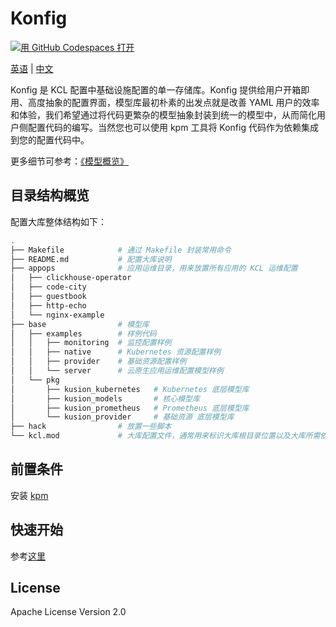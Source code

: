 # Konfig

[![用 GitHub Codespaces 打开](https://github.com/codespaces/badge.svg)](https://github.com/codespaces/new?hide_repo_select=true&ref=main&repo=488867056&machine=standardLinux32gb&devcontainer_path=.devcontainer.json)

[英语](README.md) | [中文](README-zh.md)

Konfig 是 KCL 配置中基础设施配置的单一存储库。Konfig 提供给用户开箱即用、高度抽象的配置界面，模型库最初朴素的出发点就是改善 YAML 用户的效率和体验，我们希望通过将代码更繁杂的模型抽象封装到统一的模型中，从而简化用户侧配置代码的编写。当然您也可以使用 kpm 工具将 Konfig 代码作为依赖集成到您的配置代码中。

更多细节可参考：[《模型概览》](https://kcl-lang.io/docs/user_docs/guides/working-with-konfig/overview)

## 目录结构概览

配置大库整体结构如下：

```bash
.
├── Makefile            # 通过 Makefile 封装常用命令
├── README.md           # 配置大库说明
├── appops              # 应用运维目录，用来放置所有应用的 KCL 运维配置
│   ├── clickhouse-operator
│   ├── code-city
│   ├── guestbook
│   ├── http-echo
│   └── nginx-example
├── base                # 模型库
│   ├── examples        # 样例代码
│   │   ├── monitoring  # 监控配置样例
│   │   ├── native      # Kubernetes 资源配置样例
│   │   ├── provider    # 基础资源配置样例
│   │   └── server      # 云原生应用运维配置模型样例
│   └── pkg
│       ├── kusion_kubernetes   # Kubernetes 底层模型库
│       ├── kusion_models       # 核心模型库
│       ├── kusion_prometheus   # Prometheus 底层模型库
│       └── kusion_provider     # 基础资源 底层模型库
├── hack                # 放置一些脚本
└── kcl.mod             # 大库配置文件，通常用来标识大库根目录位置以及大库所需依赖
```

## 前置条件

安装 [kpm](https://kcl-lang.io/docs/user_docs/guides/package-management/installation)

## 快速开始

参考[这里](https://kcl-lang.io/docs/user_docs/guides/working-with-konfig/guide)

## License

Apache License Version 2.0
